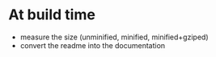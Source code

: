 # At build time

- measure the size (unminified, minified, minified+gziped)
- convert the readme into the documentation
